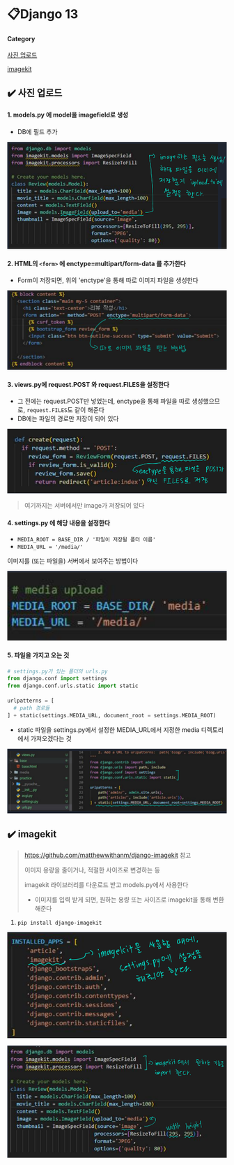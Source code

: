 # 📋Django 13

#### Category

[사진 업로드](#%EF%B8%8F-사진-업로드)

[imagekit](#%EF%B8%8F-imagekit)



## ✔️ 사진 업로드

#### 1. models.py 에 model을 imagefield로 생성

- DB에 필드 추가

![imageupload1](Django_10.assets/imageupload1.png)

#### 2. HTML의 `<form>` 에 enctype=multipart/form-data 를 추가한다

- Form이 저장되면, 위의 'enctype'을 통해 따로 이미지 파일을 생성한다

![imageupload2](Django_10.assets/imageupload2.png)

#### 3. views.py에 request.POST 와 request.FILES을 설정한다

- 그 전에는 request.POST만 넣었는데, enctype을 통해 파일을 따로 생성했으므로, `request.FILES`도 같이 해준다
- DB에는 파일의 경로만 저장이 되어 있다

![imageupload3](Django_10.assets/imageupload3.png)

> 여기까지는 서버에서만 image가 저장되어 있다

#### 4. settings.py 에 해당 내용을 설정한다

- `MEDIA_ROOT = BASE_DIR / '파일이 저장될 폴더 이름'`
- `MEDIA_URL = '/media/'`

이미지를 (또는 파일을) 서버에서 보여주는 방법이다

![imageupload4](Django_10.assets/imageupload4.png)

#### 5. 파일을 가지고 오는 것

```python
# settings.py가 있는 폴더의 urls.py
from django.conf import settings
from django.conf.urls.static import static

urlpatterns = [
  # path 경로들
] + static(settings.MEDIA_URL, document_root = settings.MEDIA_ROOT)
```

- static 파일을 settings.py에서 설정한 MEDIA_URL에서 지정한 media 디렉토리에서 가져오겠다는 것

![imageupload5](Django_10.assets/imageupload5.png)





## ✔️ imagekit

>  https://github.com/matthewwithanm/django-imagekit 참고
>
> 이미지 용량을 줄이거나, 적절한 사이즈로 변경하는 등
>
> imagekit 라이브러리를 다운로드 받고 models.py에서 사용한다
>
> - 이미지를 입력 받게 되면, 원하는 용량 또는 사이즈로 imagekit을 통해 변환해준다

1. `pip install django-imagekit`

![imagekit1](Django_10.assets/imagekit1.png)

![imagekit2](Django_10.assets/imagekit2.png)
